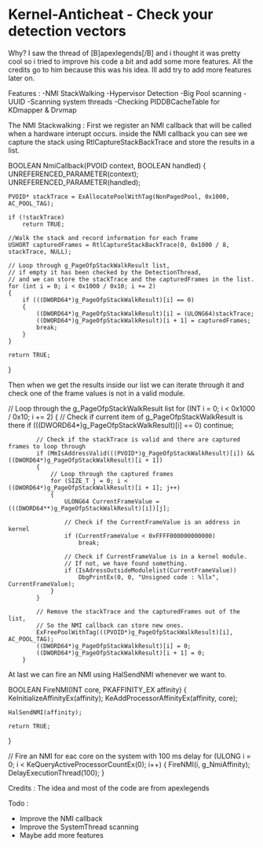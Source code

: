 # Kernel-Anticheat - Check your detection vectors

Why?
I saw the thread of [B]apexlegends[/B] and i thought it was pretty cool so i tried to improve his code a bit and add some more features. All the credits go to him because this was his idea. Ill add try to add more features later on.

Features :
-NMI StackWalking
-Hypervisor Detection
-Big Pool scanning
-UUID
-Scanning system threads
-Checking PIDDBCacheTable for KDmapper & Drvmap

The NMI Stackwalking :
First we register an NMI callback that will be called when a hardware interupt occurs. inside the NMI callback you can see we capture the stack using RtlCaptureStackBackTrace and store the results in a list. 

BOOLEAN NmiCallback(PVOID context, BOOLEAN handled)
{
	UNREFERENCED_PARAMETER(context);
	UNREFERENCED_PARAMETER(handled);

	PVOID* stackTrace = ExAllocatePoolWithTag(NonPagedPool, 0x1000, AC_POOL_TAG);

	if (!stackTrace)
		return TRUE;

	//Walk the stack and record information for each frame
	USHORT capturedFrames = RtlCaptureStackBackTrace(0, 0x1000 / 8, stackTrace, NULL);

	// Loop through g_PageOfpStackWalkResult list, 
	// if empty it has been checked by the DetectionThread,
	// and we can store the stackTrace and the capturedFrames in the list.
	for (int i = 0; i < 0x1000 / 0x10; i += 2)
	{
		if (((DWORD64*)g_PageOfpStackWalkResult)[i] == 0)
		{
			((DWORD64*)g_PageOfpStackWalkResult)[i] = (ULONG64)stackTrace;
			((DWORD64*)g_PageOfpStackWalkResult)[i + 1] = capturedFrames;
			break;
		}
	}

	return TRUE;
}

Then when we get the results inside our list we can iterate through it and check one of the frame values is not in a valid module.

// Loop through the g_PageOfpStackWalkResult list
		for (INT i = 0; i < 0x1000 / 0x10; i += 2)
		{
			// Check if current item of g_PageOfpStackWalkResult is there
			if (((DWORD64*)g_PageOfpStackWalkResult)[i] == 0)
				continue;

			// Check if the stackTrace is valid and there are captured frames to loop through
			if (MmIsAddressValid(((PVOID*)g_PageOfpStackWalkResult)[i]) && ((DWORD64*)g_PageOfpStackWalkResult)[i + 1])
			{
				// Loop through the captured frames
				for (SIZE_T j = 0; i < ((DWORD64*)g_PageOfpStackWalkResult)[i + 1]; j++)
				{
					ULONG64 CurrentFrameValue = (((DWORD64**)g_PageOfpStackWalkResult)[i])[j];

					// Check if the CurrentFrameValue is an address in kernel 
					if (CurrentFrameValue < 0xFFFF000000000000)
						break;

					// Check if CurrentFrameValue is in a kernel module.
					// If not, we have found something.
					if (IsAdressOutsideModulelist(CurrentFrameValue))
						DbgPrintEx(0, 0, "Unsigned code : %llx", CurrentFrameValue);
				}
			}

			// Remove the stackTrace and the capturedFrames out of the list,
			// So the NMI callback can store new ones.
			ExFreePoolWithTag(((PVOID*)g_PageOfpStackWalkResult)[i], AC_POOL_TAG);
			((DWORD64*)g_PageOfpStackWalkResult)[i] = 0;
			((DWORD64*)g_PageOfpStackWalkResult)[i + 1] = 0;
		}
    
At last we can fire an NMI using HalSendNMI whenever we want to.

BOOLEAN FireNMI(INT core, PKAFFINITY_EX affinity)
{
	KeInitializeAffinityEx(affinity);
	KeAddProcessorAffinityEx(affinity, core);

	HalSendNMI(affinity);

	return TRUE;
}

// Fire an NMI for eac core on the system with 100 ms delay
for (ULONG i = 0; i < KeQueryActiveProcessorCountEx(0); i++)
{
	FireNMI(i, g_NmiAffinity);
	DelayExecutionThread(100);
}

Credits :
The idea and most of the code are from apexlegends 

Todo :
- Improve the NMI callback
- Improve the SystemThread scanning 
- Maybe add more features
